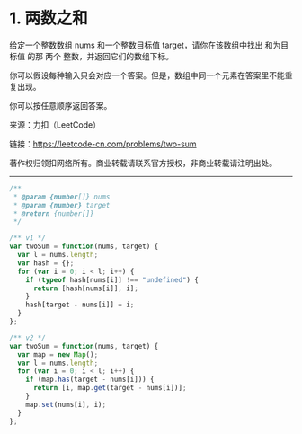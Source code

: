 # 1. 两数之和

给定一个整数数组 nums 和一个整数目标值 target，请你在该数组中找出 和为目标值 的那 两个 整数，并返回它们的数组下标。

你可以假设每种输入只会对应一个答案。但是，数组中同一个元素在答案里不能重复出现。

你可以按任意顺序返回答案。

来源：力扣（LeetCode）

链接：<https://leetcode-cn.com/problems/two-sum>

著作权归领扣网络所有。商业转载请联系官方授权，非商业转载请注明出处。

---

```js
/**
 * @param {number[]} nums
 * @param {number} target
 * @return {number[]}
 */

/** v1 */
var twoSum = function(nums, target) {
  var l = nums.length;
  var hash = {};
  for (var i = 0; i < l; i++) {
    if (typeof hash[nums[i]] !== "undefined") {
      return [hash[nums[i]], i];
    }
    hash[target - nums[i]] = i;
  }
};

/** v2 */
var twoSum = function(nums, target) {
  var map = new Map();
  var l = nums.length;
  for (var i = 0; i < l; i++) {
    if (map.has(target - nums[i])) {
      return [i, map.get(target - nums[i])];
    }
    map.set(nums[i], i);
  }
};

```
